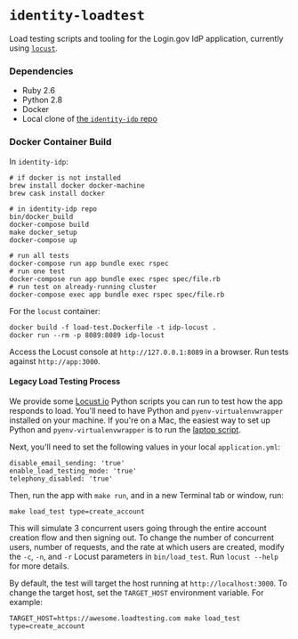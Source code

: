 # `identity-loadtest`

Load testing scripts and tooling for the Login.gov IdP application, currently using [`locust`](http://locust.io).

### Dependencies

- Ruby 2.6
- Python 2.8
- Docker
- Local clone of [the `identity-idp` repo](https://www.github.com/18F/identity-idp/)

### Docker Container Build

In `identity-idp`:

```
# if docker is not installed
brew install docker docker-machine
brew cask install docker

# in identity-idp repo
bin/docker_build
docker-compose build
make docker_setup
docker-compose up

# run all tests
docker-compose run app bundle exec rspec
# run one test
docker-compose run app bundle exec rspec spec/file.rb
# run test on already-running cluster
docker-compose exec app bundle exec rspec spec/file.rb
```

For the `locust` container:

```
docker build -f load-test.Dockerfile -t idp-locust .
docker run --rm -p 8089:8089 idp-locust
```

Access the Locust console at `http://127.0.0.1:8089` in a browser. Run tests against `http://app:3000`.

#### Legacy Load Testing Process

We provide some [Locust.io] Python scripts you can run to test how the
app responds to load. You'll need to have Python and `pyenv-virtualenvwrapper`
installed on your machine. If you're on a Mac, the easiest way to set up Python
and `pyenv-virtualenvwrapper` is to run the [laptop script].

Next, you'll need to set the following values in your local `application.yml`:

```
disable_email_sending: 'true'
enable_load_testing_mode: 'true'
telephony_disabled: 'true'
```

Then, run the app with `make run`, and in a new Terminal tab or window, run:
```
make load_test type=create_account
```
This will simulate 3 concurrent users going through the entire account creation
flow and then signing out. To change the number of concurrent users, number of
requests, and the rate at which users are created, modify the `-c`,
`-n`, and `-r` Locust parameters in `bin/load_test`. Run `locust --help` for
more details.

By default, the test will target the host running at `http://localhost:3000`.
To change the target host, set the `TARGET_HOST` environment variable.
For example:

```
TARGET_HOST=https://awesome.loadtesting.com make load_test type=create_account
```

[Locust.io]: http://locust.io/
[laptop script]: https://github.com/18F/laptop
